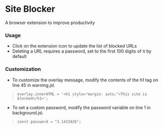 <h1>Site Blocker</h1>
A browser extension to improve productivity

<h3>Usage</h3>

* Click on the extension icon to update the list of blocked URLs
* Deleting a URL requires a password, set to the first 100 digits of π by default

<h3>Customization</h3>

* To customize the overlay message, modify the contents of the h1 tag on line 45 in warning.js\
>```overlay.innerHTML = '<h1 style="margin: auto;">This site is blocked</h1>';```
* To set a custom password, modify the password variable on line 1 in background.js\
>```const password = "3.1415926";```